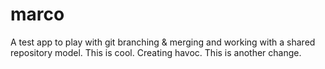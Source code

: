 # marco
A test app to play with git branching &amp; merging and working with a shared repository model.  This is cool. Creating havoc. This is another change.
